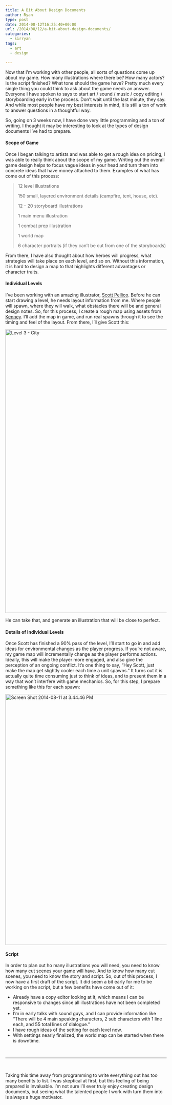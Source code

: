```yaml
---
title: A Bit About Design Documents
author: Ryan
type: post
date: 2014-08-12T16:25:40+00:00
url: /2014/08/12/a-bit-about-design-documents/
categories:
  - sirryan
tags:
  - art
  - design

---
```

Now that I&#8217;m working with other people, all sorts of questions come up about my game. How many illustrations where there be? How many actors? Is the script finished? What tone should the game have? Pretty much every single thing you could think to ask about the game needs an answer. Everyone I have spoken to says to start art / sound / music / copy editing / storyboarding early in the process. Don&#8217;t wait until the last minute, they say. And while most people have my best interests in mind, it is still a ton of work to answer questions in a thoughtful way.
<!--more-->

So, going on 3 weeks now, I have done very little programming and a ton of writing. I thought it may be interesting to look at the types of design documents I&#8217;ve had to prepare.

#### Scope of Game

Once I began talking to artists and was able to get a rough idea on pricing, I was able to really think about the scope of my game. Writing out the overall game design helps to focus vague ideas in your head and turn them into concrete ideas that have money attached to them. Examples of what has come out of this process:

> 12 level illustrations
> 
> 150 small, layered environment details (campfire, tent, house, etc).
> 
> 12 &#8211; 20 storyboard illustrations
> 
> 1 main menu illustration
> 
> 1 combat prep illustration
> 
> 1 world map
> 
> 6 character portraits (if they can’t be cut from one of the storyboards)

From there, I have also thought about how heroes will progress, what strategies will take place on each level, and so on. Without this information, it is hard to design a map to that highlights different advantages or character traits.

#### Individual Levels

I&#8217;ve been working with an amazing illustrator, <a href="http://appylon.weebly.com" target="_blank">Scott Pellico</a>. Before he can start drawing a level, he needs layout information from me. Where people will spawn, where they will walk, what obstacles there will be and general design notes. So, for this process, I create a rough map using assets from <a href="http://www.kenney.nl" target="_blank">Kenney</a>. I&#8217;ll add the map in game, and run real spawns through it to see the timing and feel of the layout. From there, I&#8217;ll give Scott this:

<img class="alignnone size-large wp-image-969" src="http://localhost:8888/wp-content/uploads/2014/08/Level-3-City-1-723x1024.jpg" alt="Level 3 - City" width="625" height="885" />

He can take that, and generate an illustration that will be close to perfect.

#### Details of Individual Levels

Once Scott has finished a 90% pass of the level, I&#8217;ll start to go in and add ideas for environmental changes as the player progress. If you&#8217;re not aware, my game map will incrementally change as the player performs actions. Ideally, this will make the player more engaged, and also give the perception of an ongoing conflict. It&#8217;s one thing to say, &#8220;Hey Scott, just make the map get slightly cooler each time a unit spawns.&#8221; It turns out it is actually quite time consuming just to think of ideas, and to present them in a way that won&#8217;t interfere with game mechanics. So, for this step, I prepare something like this for each spawn:

<img class="alignnone size-large wp-image-972" src="http://localhost:8888/wp-content/uploads/2014/08/Screen-Shot-2014-08-11-at-3.44.46-PM-1-817x1024.png" alt="Screen Shot 2014-08-11 at 3.44.46 PM" width="625" height="783" srcset="http://localhost:8888/wp-content/uploads/2014/08/Screen-Shot-2014-08-11-at-3.44.46-PM-1-817x1024.png 817w, http://localhost:8888/wp-content/uploads/2014/08/Screen-Shot-2014-08-11-at-3.44.46-PM-1-239x300.png 239w, http://localhost:8888/wp-content/uploads/2014/08/Screen-Shot-2014-08-11-at-3.44.46-PM-1-768x963.png 768w, http://localhost:8888/wp-content/uploads/2014/08/Screen-Shot-2014-08-11-at-3.44.46-PM-1.png 900w" sizes="(max-width: 625px) 100vw, 625px" />

#### Script

In order to plan out ho many illustrations you will need, you need to know how many cut scenes your game will have. And to know how many cut scenes, you need to know the story and script. So, out of this process, I now have a first draft of the script. It did seem a bit early for me to be working on the script, but a few benefits have come out of it:

  * Already have a copy editor looking at it, which means I can be responsive to changes since all illustrations have not been completed yet.
  * I&#8217;m in early talks with sound guys, and I can provide information like &#8220;There will be 4 main speaking characters, 2 sub characters with 1 line each, and 55 total lines of dialogue.&#8221;
  * I have rough ideas of the setting for each level now.
  * With settings nearly finalized, the world map can be started when there is downtime.

&nbsp;

<hr class="dots" />

&nbsp;

Taking this time away from programming to write everything out has too many benefits to list. I was skeptical at first, but this feeling of being prepared is invaluable. I&#8217;m not sure I&#8217;ll ever truly enjoy creating design documents, but seeing what the talented people I work with turn them into is always a huge motivator.